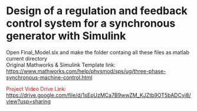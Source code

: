 # Design of a regulation and feedback control system for a synchronous generator with Simulink

Open Final_Model.slx and make the folder containg all these files as matlab current directory <br>
Original Mathworks & Simulink Template link: https://www.mathworks.com/help/physmod/sps/ug/three-phase-synchronous-machine-control.html  <br>

<font color="red"> Project Video Drive Link: https://drive.google.com/file/d/1sEpUzMCa7B9wwZM_KJZtb9OT5bADCvj8/view?usp=sharing </font>
